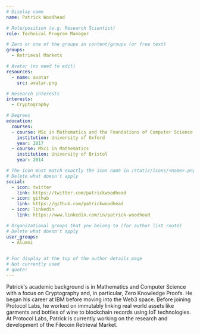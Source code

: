 ```yaml
---
# Display name
name: Patrick Woodhead

# Role/position (e.g. Research Scientist)
role: Technical Program Manager

# Zero or one of the groups in content/groups (or free text)
groups:
  - Retrieval Markets

# Avatar (no need to edit)
resources:
  - name: avatar
    src: avatar.png

# Research interests
interests:
  - Cryptography

# Degrees
education:
  courses:
  - course: MSc in Mathematics and the Foundations of Computer Science
    institution: University of Oxford
    year: 2017
  - course: MSci in Mathematics
    institution: University of Bristol
    year: 2014

# The icon must match exactly the icon name in /static/icons/<name>.png
# Delete what doesn't apply
social:
  - icon: twitter
    link: https://twitter.com/patrickwoodhead
  - icon: github
    link: https://github.com/patrickwoodhead
  - icon: linkedin
    link: https://www.linkedin.com/in/patrick-woodhead   

# Organizational groups that you belong to (for author list route)
# Delete what doesn't apply
user_groups:
  - Alumni
 

# For display at the top of the author details page
# Not currently used
# quote:
---
```


Patrick's academic background is in Mathematics and Computer Science with a focus on Cryptography and, in particular, Zero Knowledge Proofs. He began his career at IBM before moving into the Web3 space. Before joining Protocol Labs, he worked on immutably linking real world assets like garments and bottles of wine to blockchain records using IoT technologies. At Protocol Labs, Patrick is currently working on the research and development of the Filecoin Retrieval Market.

